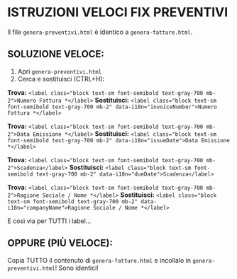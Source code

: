 # ISTRUZIONI VELOCI FIX PREVENTIVI

Il file `genera-preventivi.html` è identico a `genera-fatture.html`.

## SOLUZIONE VELOCE:
1. Apri `genera-preventivi.html`
2. Cerca e sostituisci (CTRL+H):

**Trova:** `<label class="block text-sm font-semibold text-gray-700 mb-2">Numero Fattura *</label>`
**Sostituisci:** `<label class="block text-sm font-semibold text-gray-700 mb-2" data-i18n="invoiceNumber">Numero Fattura *</label>`

**Trova:** `<label class="block text-sm font-semibold text-gray-700 mb-2">Data Emissione *</label>`
**Sostituisci:** `<label class="block text-sm font-semibold text-gray-700 mb-2" data-i18n="issueDate">Data Emissione *</label>`

**Trova:** `<label class="block text-sm font-semibold text-gray-700 mb-2">Scadenza</label>`
**Sostituisci:** `<label class="block text-sm font-semibold text-gray-700 mb-2" data-i18n="dueDate">Scadenza</label>`

**Trova:** `<label class="block text-sm font-semibold text-gray-700 mb-2">Ragione Sociale / Nome *</label>`
**Sostituisci:** `<label class="block text-sm font-semibold text-gray-700 mb-2" data-i18n="companyName">Ragione Sociale / Nome *</label>`

E così via per TUTTI i label...

## OPPURE (PIÙ VELOCE):
Copia TUTTO il contenuto di `genera-fatture.html` e incollalo in `genera-preventivi.html`!
Sono identici!
